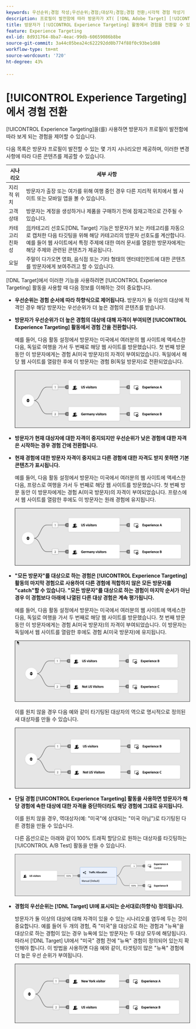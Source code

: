 ```yaml
---
keywords: 우선순위;경험 작성;우선순위;경험;대상자;경험;경험 전환;시각적 경험 작성기
description: 프로필이 발전함에 따라 방문자가 XT( [!DNL Adobe Target] [!UICONTROL Experience Targeting]) 활동에서 경험 사이를 전환하는 방법에 대해 알아봅니다.
title: 방문자가 [!UICONTROL Experience Targeting] 활동에서 경험을 전환할 수 있습니까?
feature: Experience Targeting
exl-id: 8d931764-8ba7-4eac-99db-60659086b8be
source-git-commit: 3a44c05bea24c622292dd0b774f88f0c93be1d88
workflow-type: tm+mt
source-wordcount: '720'
ht-degree: 43%

---
```


# [!UICONTROL Experience Targeting]에서 경험 전환

[!UICONTROL Experience Targeting]을(를) 사용하면 방문자가 프로필이 발전함에 따라 보게 되는 경험을 제어할 수 있습니다.

다음 목록은 방문자 프로필이 발전할 수 있는 몇 가지 시나리오만 제공하며, 이러한 변경 사항에 따라 다른 콘텐츠를 제공할 수 있습니다.

| 시나리오 | 세부 사항 |
|--- |--- |
| 지리적 위치 | 방문자가 출장 또는 여가를 위해 여행 중인 경우 다른 지리적 위치에서 웹 사이트 또는 모바일 앱을 볼 수 있습니다. |
| 고객 상태 | 방문자는 계정을 생성하거나 제품을 구매하기 전에 잠재고객으로 간주될 수 있습니다. |
| 카테고리 친화성 | [의 &#x200B;](/help/main/c-target/c-visitor-profile/category-affinity.md)카테고리 선호도[!DNL Target] 기능은 방문자가 보는 카테고리를 자동으로 캡처한 다음 타깃팅을 위해 해당 카테고리의 방문자 선호도를 계산합니다. 예를 들어 웹 사이트에서 특정 주제에 대한 여러 문서를 열람한 방문자에게는 해당 주제와 관련된 콘텐츠가 제공됩니다. |
| 요일 | 주말이 다가오면 영화, 음식점 또는 기타 형태의 엔터테인먼트에 대한 콘텐츠를 방문자에게 보여주려고 할 수 있습니다. |

[!DNL Target]에서 이러한 기능을 사용하려면 [!UICONTROL Experience Targeting] 활동을 사용할 때 다음 정보를 이해하는 것이 중요합니다.

* **우선순위는 경험 순서에 따라 하향식으로 제어됩니다.** 방문자가 둘 이상의 대상에 적격인 경우 해당 방문자는 우선순위가 더 높은 경험의 콘텐츠를 받습니다.
* **방문자가 우선순위가 더 높은 경험의 대상에 대해 자격이 부여되면 [!UICONTROL Experience Targeting] 활동에서 경험 간을 전환합니다.**

  예를 들어, 다음 활동 설정에서 방문자는 미국에서 여러분의 웹 사이트에 액세스한 다음, 독일로 여행을 가서 두 번째로 해당 웹 사이트를 방문했습니다. 첫 번째 방문 동안 이 방문자에게는 경험 A(미국 방문자)의 자격이 부여되었습니다. 독일에서 해당 웹 사이트를 열람한 후에 이 방문자는 경험 B(독일 방문자)로 전환되었습니다.

  ![우선 순위 미국 > 독일](/help/main/c-activities/t-experience-target/t-xt-create/assets/xt_priority_us_germany-refresh.png)

* **방문자가 현재 대상자에 대한 자격이 중지되지만 우선순위가 낮은 경험에 대한 자격은 시작하는 경우 경험 간에 전환합니다.**
* **현재 경험에 대한 방문자 자격이 중지되고 다른 경험에 대한 자격도 받지 못하면 기본 콘텐츠가 표시됩니다.**

  예를 들어, 다음 활동 설정에서 방문자는 미국에서 여러분의 웹 사이트에 액세스한 다음, 프랑스로 여행을 가서 두 번째로 해당 웹 사이트를 방문했습니다. 첫 번째 방문 동안 이 방문자에게는 경험 A(미국 방문자)의 자격이 부여되었습니다. 프랑스에서 웹 사이트를 열람한 후에도 이 방문자는 원래 경험에 유지됩니다.

  ![우선 순위 미국 > 독일](/help/main/c-activities/t-experience-target/t-xt-create/assets/xt_priority_us_germany-refresh.png)

* **&quot;모든 방문자&quot;를 대상으로 하는 경험은 [!UICONTROL Experience Targeting] 활동의 마지막 경험으로 사용하여 다른 경험에 적합하지 않은 모든 방문자를 &quot;catch&quot;할 수 있습니다. &quot;모든 방문자&quot;를 대상으로 하는 경험이 마지막 순서가 아닌 경우 이 경험보다 아래에 나열된 다른 대상 경험은 계속 평가됩니다.**

  예를 들어, 다음 활동 설정에서 방문자는 미국에서 여러분의 웹 사이트에 액세스한 다음, 독일로 여행을 가서 두 번째로 해당 웹 사이트를 방문했습니다. 첫 번째 방문 동안 이 방문자에게는 경험 A(미국 방문자)의 자격이 부여되었습니다. 이 방문자는 독일에서 웹 사이트를 열람한 후에도 경험 A(미국 방문자)에 유지됩니다.

  ![우선 순위 미국 > 모든 방문자](/help/main/c-activities/t-experience-target/t-xt-create/assets/xt_priority_us_not_us-refresh.png)

  이를 원치 않을 경우 다음 예와 같이 타기팅된 대상자의 역으로 명시적으로 정의된 새 대상자를 만들 수 있습니다.

  ![우선 순위 미국 > 미국 외](/help/main/c-activities/t-experience-target/t-xt-create/assets/not-us.png)

* **단일 경험 [!UICONTROL Experience Targeting] 활동을 사용하면 방문자가 해당 경험에 속한 대상에 대한 자격을 중단하더라도 해당 경험에 그대로 유지됩니다.**

  이를 원치 않을 경우, 역대상자(예: &quot;미국&quot;에 상대되는 &quot;미국 아님&quot;)로 타기팅된 다른 경험을 만들 수 있습니다. 

  다른 옵션으로는 아래와 같이 100% 트래픽 할당으로 원하는 대상자를 타깃팅하는 [!UICONTROL A/B Test] 활동을 만들 수 있습니다.

  ![우선 순위 한 개의 경험](/help/main/c-activities/t-experience-target/t-xt-create/assets/xt_priority_one_experience-refresh.png)

* **경험의 우선순위는 [!DNL Target] UI에 표시되는 순서대로(하향식) 정의됩니다.**

  방문자가 둘 이상의 대상에 대해 자격이 있을 수 있는 시나리오를 염두에 두는 것이 중요합니다. 예를 들어 두 개의 경험, 즉 &quot;미국&quot;을 대상으로 하는 경험과 &quot;뉴욕&quot;을 대상으로 하는 경험이 있는 경우 뉴욕에 있는 방문자는 두 대상 모두에 해당됩니다. 따라서 [!DNL Target] UI에서 &quot;미국&quot; 경험 전에 &quot;뉴욕&quot; 경험이 정의되어 있는지 확인해야 합니다. 이 방법을 사용하면 다음 예와 같이, 타겟팅이 많은 &quot;뉴욕&quot; 경험에 더 높은 우선 순위가 부여됩니다.

  ![우선 순위 뉴욕 > 미국](/help/main/c-activities/t-experience-target/t-xt-create/assets/xt_priority_ny_us-refresh.png)
